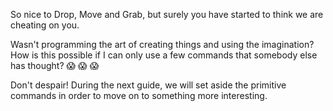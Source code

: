 So nice to Drop, Move and Grab, but surely you have started to think we are cheating on you.
 
Wasn't programming the art of creating things and using the imagination? How is this possible if I can only use a few commands that somebody else has thought? :scream: :scream: :scream:

Don't despair! During the next guide, we will set aside the primitive commands in order to move on to something more interesting.
